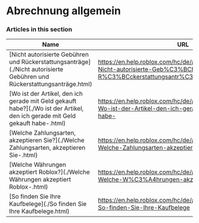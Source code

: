 # Abrechnung allgemein  
### Articles in this section
Name|URL
-|-
[Nicht autorisierte Gebühren und Rückerstattungsanträge](./Nicht autorisierte Gebühren und Rückerstattungsanträge.html) |https://en.help.roblox.com/hc/de/articles/203312650-Nicht-autorisierte-Geb%C3%BChren-und-R%C3%BCckerstattungsantr%C3%A4ge
[Wo ist der Artikel, den ich gerade mit Geld gekauft habe?](./Wo ist der Artikel, den ich gerade mit Geld gekauft habe-.html) |https://en.help.roblox.com/hc/de/articles/360000230723-Wo-ist-der-Artikel-den-ich-gerade-mit-Geld-gekauft-habe-
[Welche Zahlungsarten, akzeptieren Sie?](./Welche Zahlungsarten, akzeptieren Sie-.html) |https://en.help.roblox.com/hc/de/articles/203312580-Welche-Zahlungsarten-akzeptieren-Sie-
[Welche Währungen akzeptiert Roblox?](./Welche Währungen akzeptiert Roblox-.html) |https://en.help.roblox.com/hc/de/articles/203312600-Welche-W%C3%A4hrungen-akzeptiert-Roblox-
[So finden Sie Ihre Kaufbelege](./So finden Sie Ihre Kaufbelege.html) |https://en.help.roblox.com/hc/de/articles/6852905161876-So-finden-Sie-Ihre-Kaufbelege